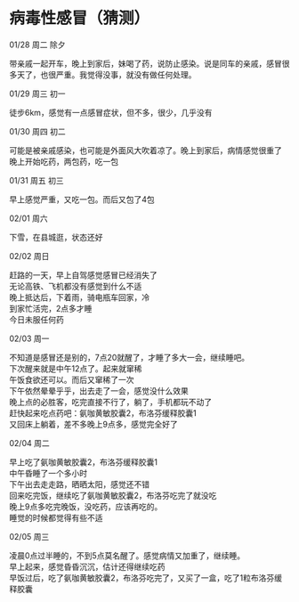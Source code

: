 # 病毒性感冒（猜测）

01/28 周二 除夕

带亲戚一起开车，晚上到家后，妹喝了药，说防止感染。说是同车的亲戚，感冒很多天了，也很严重。我觉得没事，就没有做任何处理。

01/29 周三 初一

徒步6km，感觉有一点感冒症状，但不多，很少，几乎没有

01/30 周四 初二

可能是被亲戚感染，也可能是外面风大吹着凉了。晚上到家后，病情感觉很重了  
晚上开始吃药，两包药，吃一包

01/31 周五 初三

早上感觉严重，又吃一包。而后又包了4包

02/01 周六

下雪，在县城逛，状态还好

02/02 周日

赶路的一天，早上自驾感觉感冒已经消失了  
无论高铁、飞机都没有感觉到什么不适  
晚上抵达后，下着雨，骑电瓶车回家，冷  
到家忙活完，2点多才睡  
今日未服任何药

02/03 周一

不知道是感冒还是别的，7点20就醒了，才睡了多大一会，继续睡吧。  
下次醒来就是中午12点了。起来就窜稀  
午饭食欲还可以。而后又窜稀了一次  
下午依然晕晕乎乎，出去走了一会，感觉没什么效果  
晚上点的必胜客，吃完直接不行了，躺了，手机都玩不动了  
赶快起来吃点药吧：氨咖黄敏胶囊2，布洛芬缓释胶囊1  
又回床上躺着，差不多晚上9点多，感觉完全好了

02/04 周二

早上吃了氨咖黄敏胶囊2，布洛芬缓释胶囊1  
中午昏睡了一个多小时  
下午出去走走路，晒晒太阳，感觉还不错  
回来吃完饭，继续吃了氨咖黄敏胶囊2，布洛芬吃完了就没吃  
晚上9点多吃完晚饭，没吃药，应该再吃的。  
睡觉的时候都觉得有些不适

02/05 周三

凌晨0点过半睡的，不到5点莫名醒了。感觉病情又加重了，继续睡。  
早上起来，感觉昏昏沉沉，估计还得继续吃药  
早饭过后，吃了氨咖黄敏胶囊2，布洛芬吃完了，又买了一盒，吃了1粒布洛芬缓释胶囊